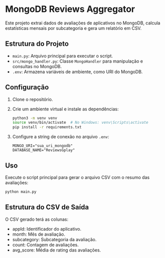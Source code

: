# MongoDB Reviews Aggregator

Este projeto extrai dados de avaliações de aplicativos no MongoDB, calcula estatísticas mensais por subcategoria e gera um relatório em CSV.

## Estrutura do Projeto

- `main.py`: Arquivo principal para executar o script.
- `src/mongo_handler.py`: Classe `MongoHandler` para manipulação e consultas no MongoDB.
- `.env`: Armazena variáveis de ambiente, como URI do MongoDB.

## Configuração

1. Clone o repositório.
2. Crie um ambiente virtual e instale as dependências:

    ```bash
    python3 -m venv venv
    source venv/bin/activate  # No Windows: venv\Scripts\activate
    pip install -r requirements.txt
    ```

3. Configure a string de conexão no arquivo `.env`:

    ```plaintext
    MONGO_URI="sua_uri_mongodb"
    DATABASE_NAME="ReviewsGplay"
    ```

## Uso

Execute o script principal para gerar o arquivo CSV com o resumo das avaliações:

```bash
python main.py
```

## Estrutura do CSV de Saída
O CSV gerado terá as colunas:

- appId: Identificador do aplicativo.
- month: Mês de avaliação.
- subcategory: Subcategoria da avaliação.
- count: Contagem de avaliações.
- avg_score: Média de rating das avaliações.